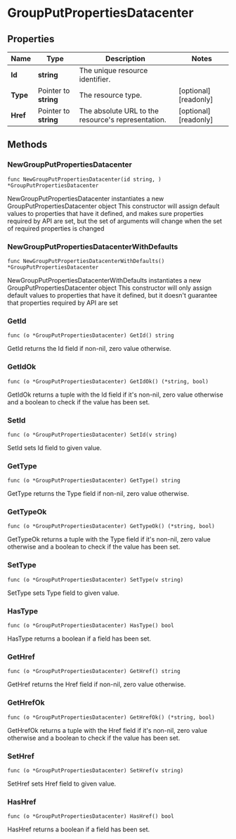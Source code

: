 # GroupPutPropertiesDatacenter

## Properties

|Name | Type | Description | Notes|
|------------ | ------------- | ------------- | -------------|
|**Id** | **string** | The unique resource identifier. | |
|**Type** | Pointer to **string** | The resource type. | [optional] [readonly] |
|**Href** | Pointer to **string** | The absolute URL to the resource&#39;s representation. | [optional] [readonly] |

## Methods

### NewGroupPutPropertiesDatacenter

`func NewGroupPutPropertiesDatacenter(id string, ) *GroupPutPropertiesDatacenter`

NewGroupPutPropertiesDatacenter instantiates a new GroupPutPropertiesDatacenter object
This constructor will assign default values to properties that have it defined,
and makes sure properties required by API are set, but the set of arguments
will change when the set of required properties is changed

### NewGroupPutPropertiesDatacenterWithDefaults

`func NewGroupPutPropertiesDatacenterWithDefaults() *GroupPutPropertiesDatacenter`

NewGroupPutPropertiesDatacenterWithDefaults instantiates a new GroupPutPropertiesDatacenter object
This constructor will only assign default values to properties that have it defined,
but it doesn't guarantee that properties required by API are set

### GetId

`func (o *GroupPutPropertiesDatacenter) GetId() string`

GetId returns the Id field if non-nil, zero value otherwise.

### GetIdOk

`func (o *GroupPutPropertiesDatacenter) GetIdOk() (*string, bool)`

GetIdOk returns a tuple with the Id field if it's non-nil, zero value otherwise
and a boolean to check if the value has been set.

### SetId

`func (o *GroupPutPropertiesDatacenter) SetId(v string)`

SetId sets Id field to given value.


### GetType

`func (o *GroupPutPropertiesDatacenter) GetType() string`

GetType returns the Type field if non-nil, zero value otherwise.

### GetTypeOk

`func (o *GroupPutPropertiesDatacenter) GetTypeOk() (*string, bool)`

GetTypeOk returns a tuple with the Type field if it's non-nil, zero value otherwise
and a boolean to check if the value has been set.

### SetType

`func (o *GroupPutPropertiesDatacenter) SetType(v string)`

SetType sets Type field to given value.

### HasType

`func (o *GroupPutPropertiesDatacenter) HasType() bool`

HasType returns a boolean if a field has been set.

### GetHref

`func (o *GroupPutPropertiesDatacenter) GetHref() string`

GetHref returns the Href field if non-nil, zero value otherwise.

### GetHrefOk

`func (o *GroupPutPropertiesDatacenter) GetHrefOk() (*string, bool)`

GetHrefOk returns a tuple with the Href field if it's non-nil, zero value otherwise
and a boolean to check if the value has been set.

### SetHref

`func (o *GroupPutPropertiesDatacenter) SetHref(v string)`

SetHref sets Href field to given value.

### HasHref

`func (o *GroupPutPropertiesDatacenter) HasHref() bool`

HasHref returns a boolean if a field has been set.



